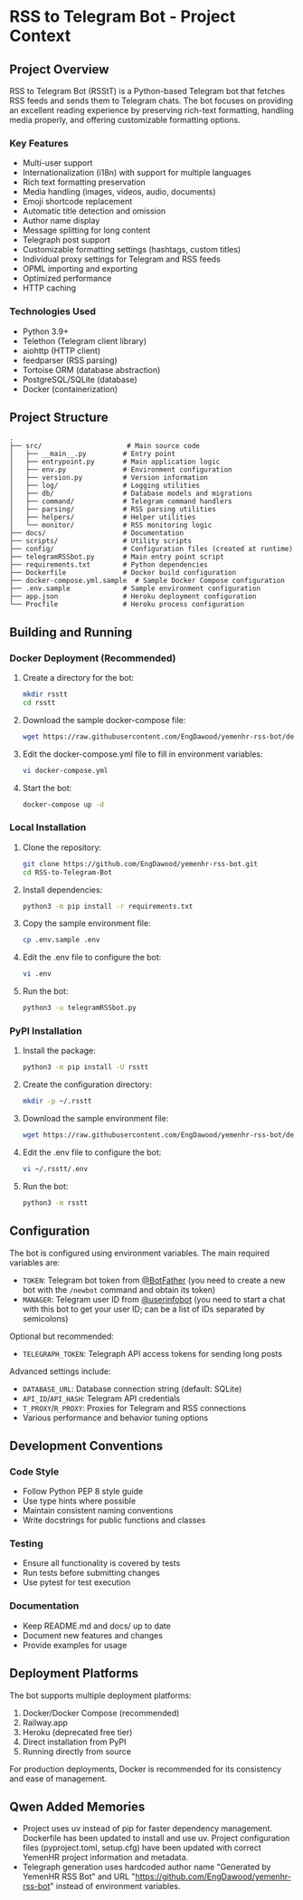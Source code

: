 # RSS to Telegram Bot - Project Context

## Project Overview

RSS to Telegram Bot (RSStT) is a Python-based Telegram bot that fetches RSS feeds and sends them to Telegram chats. The bot focuses on providing an excellent reading experience by preserving rich-text formatting, handling media properly, and offering customizable formatting options.

### Key Features
- Multi-user support
- Internationalization (i18n) with support for multiple languages
- Rich text formatting preservation
- Media handling (images, videos, audio, documents)
- Emoji shortcode replacement
- Automatic title detection and omission
- Author name display
- Message splitting for long content
- Telegraph post support
- Customizable formatting settings (hashtags, custom titles)
- Individual proxy settings for Telegram and RSS feeds
- OPML importing and exporting
- Optimized performance
- HTTP caching

### Technologies Used
- Python 3.9+
- Telethon (Telegram client library)
- aiohttp (HTTP client)
- feedparser (RSS parsing)
- Tortoise ORM (database abstraction)
- PostgreSQL/SQLite (database)
- Docker (containerization)

## Project Structure

```
.
├── src/                     # Main source code
│   ├── __main__.py         # Entry point
│   ├── entrypoint.py       # Main application logic
│   ├── env.py              # Environment configuration
│   ├── version.py          # Version information
│   ├── log/                # Logging utilities
│   ├── db/                 # Database models and migrations
│   ├── command/            # Telegram command handlers
│   ├── parsing/            # RSS parsing utilities
│   ├── helpers/            # Helper utilities
│   └── monitor/            # RSS monitoring logic
├── docs/                   # Documentation
├── scripts/                # Utility scripts
├── config/                 # Configuration files (created at runtime)
├── telegramRSSbot.py       # Main entry point script
├── requirements.txt        # Python dependencies
├── Dockerfile              # Docker build configuration
├── docker-compose.yml.sample  # Sample Docker Compose configuration
├── .env.sample             # Sample environment configuration
├── app.json                # Heroku deployment configuration
└── Procfile                # Heroku process configuration
```

## Building and Running

### Docker Deployment (Recommended)
1. Create a directory for the bot:
   ```bash
   mkdir rsstt
   cd rsstt
   ```
2. Download the sample docker-compose file:
   ```bash
   wget https://raw.githubusercontent.com/EngDawood/yemenhr-rss-bot/dev/docker-compose.yml.sample -O docker-compose.yml
   ```
3. Edit the docker-compose.yml file to fill in environment variables:
   ```bash
   vi docker-compose.yml
   ```
4. Start the bot:
   ```bash
   docker-compose up -d
   ```

### Local Installation
1. Clone the repository:
   ```bash
   git clone https://github.com/EngDawood/yemenhr-rss-bot.git
   cd RSS-to-Telegram-Bot
   ```
2. Install dependencies:
   ```bash
   python3 -m pip install -r requirements.txt
   ```
3. Copy the sample environment file:
   ```bash
   cp .env.sample .env
   ```
4. Edit the .env file to configure the bot:
   ```bash
   vi .env
   ```
5. Run the bot:
   ```bash
   python3 -u telegramRSSbot.py
   ```

### PyPI Installation
1. Install the package:
   ```bash
   python3 -m pip install -U rsstt
   ```
2. Create the configuration directory:
   ```bash
   mkdir -p ~/.rsstt
   ```
3. Download the sample environment file:
   ```bash
   wget https://raw.githubusercontent.com/EngDawood/yemenhr-rss-bot/dev/.env.sample -O ~/.rsstt/.env
   ```
4. Edit the .env file to configure the bot:
   ```bash
   vi ~/.rsstt/.env
   ```
5. Run the bot:
   ```bash
   python3 -m rsstt
   ```

## Configuration

The bot is configured using environment variables. The main required variables are:

- `TOKEN`: Telegram bot token from [@BotFather](https://t.me/BotFather) (you need to create a new bot with the `/newbot` command and obtain its token)
- `MANAGER`: Telegram user ID from [@userinfobot](https://t.me/userinfobot) (you need to start a chat with this bot to get your user ID; can be a list of IDs separated by semicolons)

Optional but recommended:
- `TELEGRAPH_TOKEN`: Telegraph API access tokens for sending long posts

Advanced settings include:
- `DATABASE_URL`: Database connection string (default: SQLite)
- `API_ID`/`API_HASH`: Telegram API credentials
- `T_PROXY`/`R_PROXY`: Proxies for Telegram and RSS connections
- Various performance and behavior tuning options

## Development Conventions

### Code Style
- Follow Python PEP 8 style guide
- Use type hints where possible
- Maintain consistent naming conventions
- Write docstrings for public functions and classes

### Testing
- Ensure all functionality is covered by tests
- Run tests before submitting changes
- Use pytest for test execution

### Documentation
- Keep README.md and docs/ up to date
- Document new features and changes
- Provide examples for usage

## Deployment Platforms

The bot supports multiple deployment platforms:
1. Docker/Docker Compose (recommended)
2. Railway.app
3. Heroku (deprecated free tier)
4. Direct installation from PyPI
5. Running directly from source

For production deployments, Docker is recommended for its consistency and ease of management.

## Qwen Added Memories
- Project uses uv instead of pip for faster dependency management. Dockerfile has been updated to install and use uv. Project configuration files (pyproject.toml, setup.cfg) have been updated with correct YemenHR project information and metadata.
- Telegraph generation uses hardcoded author name "Generated by YemenHR RSS Bot" and URL "https://github.com/EngDawood/yemenhr-rss-bot" instead of environment variables.

